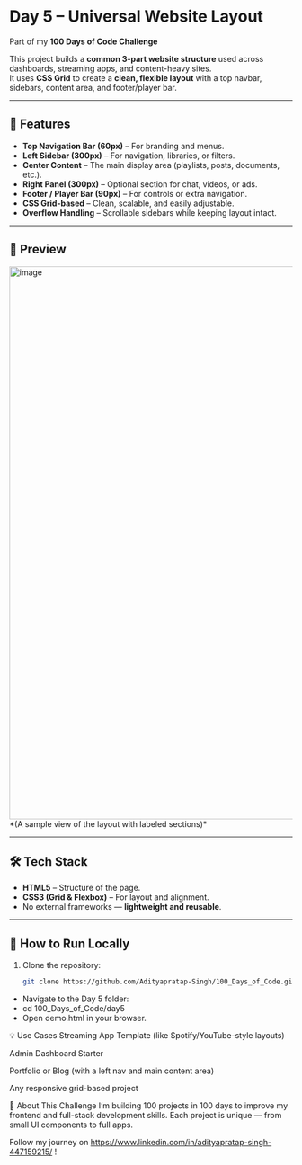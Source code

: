 # Day 5 – Universal Website Layout  
Part of my **100 Days of Code Challenge**

This project builds a **common 3-part website structure** used across dashboards, streaming apps, and content-heavy sites.  
It uses **CSS Grid** to create a **clean, flexible layout** with a top navbar, sidebars, content area, and footer/player bar.

---

## 🚀 Features
- **Top Navigation Bar (60px)** – For branding and menus.  
- **Left Sidebar (300px)** – For navigation, libraries, or filters.  
- **Center Content** – The main display area (playlists, posts, documents, etc.).  
- **Right Panel (300px)** – Optional section for chat, videos, or ads.  
- **Footer / Player Bar (90px)** – For controls or extra navigation.  
- **CSS Grid-based** – Clean, scalable, and easily adjustable.  
- **Overflow Handling** – Scrollable sidebars while keeping layout intact.

---

## 📸 Preview
<img width="1919" height="984" alt="image" src="https://github.com/user-attachments/assets/446e0906-0055-4321-b4d4-d178e06c8e23" />  
*(A sample view of the layout with labeled sections)*

---

## 🛠️ Tech Stack
- **HTML5** – Structure of the page.  
- **CSS3 (Grid & Flexbox)** – For layout and alignment.  
- No external frameworks — **lightweight and reusable**.

---

## 📂 How to Run Locally
1. Clone the repository:
   ```bash
   git clone https://github.com/Adityapratap-Singh/100_Days_of_Code.git
- Navigate to the Day 5 folder:
- cd 100_Days_of_Code/day5
- Open demo.html in your browser.

💡 Use Cases
Streaming App Template (like Spotify/YouTube-style layouts)

Admin Dashboard Starter

Portfolio or Blog (with a left nav and main content area)

Any responsive grid-based project

📅 About This Challenge
I’m building 100 projects in 100 days to improve my frontend and full-stack development skills.
Each project is unique — from small UI components to full apps.

Follow my journey on https://www.linkedin.com/in/adityapratap-singh-447159215/ !

